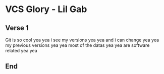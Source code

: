 # VCS Glory - Lil Gab
## Verse 1
Git is so cool yea yea 
i see my versions yea yea 
and i can change yea yea 
my previous versions yea yea 
most of the datas yea yea 
are software related yea yea
## End
